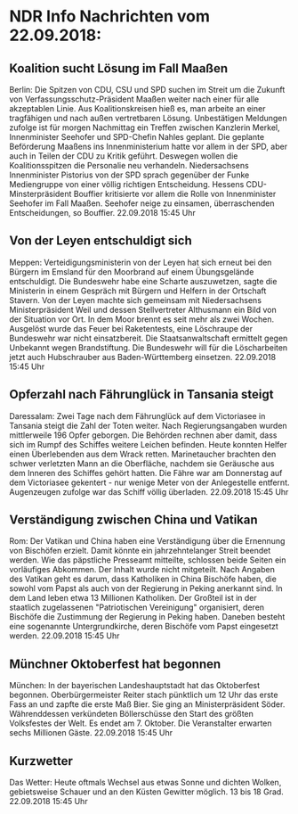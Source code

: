 # NDR Info Nachrichten vom 22.09.2018:


## Koalition sucht Lösung im Fall Maaßen
Berlin: Die Spitzen von CDU, CSU und SPD suchen im Streit um die Zukunft von Verfassungsschutz-Präsident Maaßen weiter nach einer für alle akzeptablen Linie. Aus Koalitionskreisen hieß es, man arbeite an einer tragfähigen und nach außen vertretbaren Lösung. Unbestätigen Meldungen zufolge ist für morgen Nachmittag ein Treffen zwischen Kanzlerin Merkel, Innenminister Seehofer und SPD-Chefin Nahles geplant. Die geplante Beförderung Maaßens ins Innenministerium hatte vor allem in der SPD, aber auch in Teilen der CDU zu Kritik geführt. Deswegen wollen die Koalitionsspitzen die Personalie neu verhandeln. Niedersachsens Innenminister Pistorius von der SPD sprach gegenüber der Funke Mediengruppe von einer völlig richtigen Entscheidung. Hessens CDU-Minsterpräsident Bouffier kritisierte vor allem die Rolle von Innenminister Seehofer im Fall Maaßen. Seehofer neige zu einsamen, überraschenden Entscheidungen, so Bouffier. 22.09.2018 15:45 Uhr 

## Von der Leyen entschuldigt sich
Meppen:	Verteidigungsministerin von der Leyen hat sich erneut bei den Bürgern im Emsland für den Moorbrand auf einem Übungsgelände entschuldigt. Die Bundeswehr habe eine Scharte auszuwetzen, sagte die Ministerin in einem Gespräch mit Bürgern und Helfern in der Ortschaft Stavern. Von der Leyen machte sich gemeinsam mit Niedersachsens Ministerpräsident Weil und dessen Stellvertreter Althusmann ein Bild von der Situation vor Ort. In dem Moor brennt es seit mehr als zwei Wochen. Ausgelöst wurde das Feuer bei Raketentests, eine Löschraupe der Bundeswehr war nicht einsatzbereit. Die Staatsanwaltschaft ermittelt gegen Unbekannt wegen Brandstiftung. Die Bundeswehr will für die Löscharbeiten jetzt auch Hubschrauber aus Baden-Württemberg einsetzen. 22.09.2018 15:45 Uhr 

## Opferzahl nach Fährunglück in Tansania steigt
Daressalam: Zwei Tage nach dem Fährunglück auf dem Victoriasee in Tansania steigt die Zahl der Toten weiter. Nach Regierungsangaben wurden mittlerweile 196 Opfer geborgen. Die Behörden rechnen aber damit, dass sich im Rumpf des Schiffes weitere Leichen befinden. Heute konnten Helfer einen Überlebenden aus dem Wrack retten. Marinetaucher brachten den schwer verletzten Mann an die Oberfläche, nachdem sie Geräusche aus dem Inneren des Schiffes gehört hatten. Die Fähre war am Donnerstag auf dem Victoriasee gekentert - nur wenige Meter von der Anlegestelle entfernt. Augenzeugen zufolge war das Schiff völlig überladen. 22.09.2018 15:45 Uhr 

## Verständigung zwischen China und Vatikan
Rom:	Der Vatikan und China haben eine Verständigung über die Ernennung von Bischöfen erzielt. Damit könnte ein jahrzehntelanger Streit beendet werden. Wie das päpstliche Presseamt mitteilte, schlossen beide Seiten ein vorläufiges Abkommen. Der Inhalt wurde nicht mitgeteilt. Nach Angaben des Vatikan geht es darum, dass Katholiken in China Bischöfe haben, die sowohl vom Papst als auch von der Regierung in Peking anerkannt sind. In dem Land leben etwa 13 Millionen Katholiken. Der Großteil ist in der staatlich zugelassenen "Patriotischen Vereinigung" organisiert, deren Bischöfe die Zustimmung der Regierung in Peking haben. Daneben besteht eine sogenannte Untergrundkirche, deren Bischöfe vom Papst eingesetzt werden. 22.09.2018 15:45 Uhr 

## Münchner Oktoberfest hat begonnen
München: In der bayerischen Landeshauptstadt hat das Oktoberfest begonnen. Oberbürgermeister Reiter stach pünktlich um 12 Uhr das erste Fass an und zapfte die erste Maß Bier. Sie ging an Ministerpräsident Söder. Währenddessen verkündeten Böllerschüsse den Start des größten Volksfestes der Welt. Es endet am 7. Oktober. Die Veranstalter erwarten sechs Millionen Gäste. 22.09.2018 15:45 Uhr 

## Kurzwetter
Das Wetter: Heute oftmals Wechsel aus etwas Sonne und dichten Wolken, gebietsweise Schauer und an den Küsten Gewitter möglich. 13 bis 18 Grad. 22.09.2018 15:45 Uhr 
